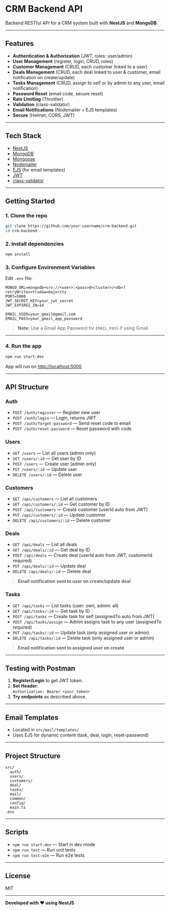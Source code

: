# CRM Backend API

Backend RESTful API for a CRM system built with **NestJS** and **MongoDB**.

---

## Features

- **Authentication & Authorization** (JWT, roles: user/admin)
- **User Management** (register, login, CRUD, roles)
- **Customer Management** (CRUD, each customer linked to a user)
- **Deals Management** (CRUD, each deal linked to user & customer, email notification on create/update)
- **Tasks Management** (CRUD, assign to self or by admin to any user, email notification)
- **Password Reset** (email code, secure reset)
- **Rate Limiting** (Throttler)
- **Validation** (class-validator)
- **Email Notifications** (Nodemailer + EJS templates)
- **Secure** (Helmet, CORS, JWT)

---

## Tech Stack

- [NestJS](https://nestjs.com/)
- [MongoDB](https://www.mongodb.com/)
- [Mongoose](https://mongoosejs.com/)
- [Nodemailer](https://nodemailer.com/)
- [EJS](https://ejs.co/) (for email templates)
- [JWT](https://jwt.io/)
- [class-validator](https://github.com/typestack/class-validator)

---

## Getting Started

### 1. **Clone the repo**

```bash
git clone https://github.com/your-username/crm-backend.git
cd crm-backend
```

### 2. **Install dependencies**

```bash
npm install
```

### 3. **Configure Environment Variables**

Edit `.env` file:

```
MONGO_URL=mongodb+srv://<user>:<pass>@<cluster>/<db>?retryWrites=true&w=majority
PORT=5000
JWT_SECRET_KEY=your_jwt_secret
JWT_EXPIRES_IN=1d

EMAIL_USER=your_gmail@gmail.com
EMAIL_PASS=your_gmail_app_password
```

> **Note:** Use a Gmail App Password for `EMAIL_PASS` if using Gmail.

---

### 4. **Run the app**

```bash
npm run start:dev
```

App will run on [http://localhost:5000](http://localhost:5000)

---

## API Structure

### **Auth**

- `POST /auth/register` — Register new user
- `POST /auth/login` — Login, returns JWT
- `POST /auth/forget-password` — Send reset code to email
- `POST /auth/reset-password` — Reset password with code

### **Users**

- `GET /users` — List all users (admin only)
- `GET /users/:id` — Get user by ID
- `POST /users` — Create user (admin only)
- `PUT /users/:id` — Update user
- `DELETE /users/:id` — Delete user

### **Customers**

- `GET /api/customers` — List all customers
- `GET /api/customers/:id` — Get customer by ID
- `POST /api/customers` — Create customer (userId auto from JWT)
- `PUT /api/customers/:id` — Update customer
- `DELETE /api/customers/:id` — Delete customer

### **Deals**

- `GET /api/deals` — List all deals
- `GET /api/deals/:id` — Get deal by ID
- `POST /api/deals` — Create deal (userId auto from JWT, customerId required)
- `PUT /api/deals/:id` — Update deal
- `DELETE /api/deals/:id` — Delete deal

> **Email notification sent to user on create/update deal**

### **Tasks**

- `GET /api/tasks` — List tasks (user: own, admin: all)
- `GET /api/tasks/:id` — Get task by ID
- `POST /api/tasks` — Create task for self (assignedTo auto from JWT)
- `POST /api/tasks/assign` — Admin assigns task to any user (assignedTo required)
- `PUT /api/tasks/:id` — Update task (only assigned user or admin)
- `DELETE /api/tasks/:id` — Delete task (only assigned user or admin)

> **Email notification sent to assigned user on create**

---

## Testing with Postman

1. **Register/Login** to get JWT token.
2. **Set Header**:  
   `Authorization: Bearer <your_token>`
3. **Try endpoints** as described above.

---

## Email Templates

- Located in `src/mail/templates/`
- Uses EJS for dynamic content (task, deal, login, reset-password)

---

## Project Structure

```
src/
  auth/
  users/
  customers/
  deal/
  tasks/
  mail/
  common/
  config/
  main.ts
.env
```

---

## Scripts

- `npm run start:dev` — Start in dev mode
- `npm run test` — Run unit tests
- `npm run test:e2e` — Run e2e tests

---

## License

MIT

---

**Developed with ❤️ using NestJS**
